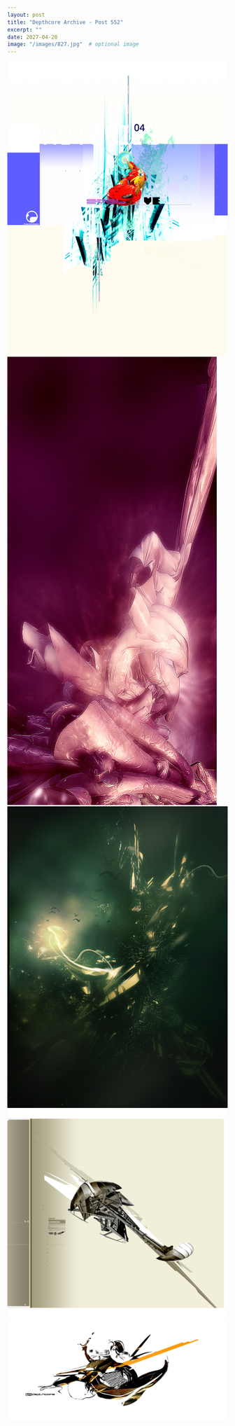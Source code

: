 ```yaml
---
layout: post
title: "Depthcore Archive - Post 552"
excerpt: ""
date: 2027-04-20
image: "/images/827.jpg"  # optional image
---
```


<img src="/images/827.jpg">
<img src="/images/828.jpg" alt="828.jpg"/>
<img src="/images/830.jpg" alt="830.jpg"/>
<img src="/images/831.jpg" alt="831.jpg"/>
<img src="/images/832.jpg" alt="832.jpg"/>
